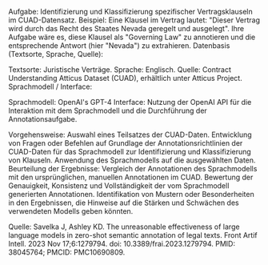 Aufgabe: Identifizierung und Klassifizierung spezifischer Vertragsklauseln im CUAD-Datensatz.
Beispiel: Eine Klausel im Vertrag lautet: "Dieser Vertrag wird durch das Recht des Staates Nevada geregelt und ausgelegt". Ihre Aufgabe wäre es, diese Klausel als "Governing Law" zu annotieren und die entsprechende Antwort (hier "Nevada") zu extrahieren.
Datenbasis (Textsorte, Sprache, Quelle):

Textsorte: Juristische Verträge.
Sprache: Englisch.
Quelle: Contract Understanding Atticus Dataset (CUAD), erhältlich unter Atticus Project.
Sprachmodell / Interface:

Sprachmodell: OpenAI's GPT-4
Interface: Nutzung der OpenAI API für die Interaktion mit dem Sprachmodell und die Durchführung der Annotationsaufgabe.


Vorgehensweise:
Auswahl eines Teilsatzes der CUAD-Daten.
Entwicklung von Fragen oder Befehlen auf Grundlage der Annotationsrichtlinien der CUAD-Daten für das Sprachmodell zur Identifizierung und Klassifizierung von Klauseln.
Anwendung des Sprachmodells auf die ausgewählten Daten.
Beurteilung der Ergebnisse:
Vergleich der Annotationen des Sprachmodells mit den ursprünglichen, manuellen Annotationen im CUAD.
Bewertung der Genauigkeit, Konsistenz und Vollständigkeit der vom Sprachmodell generierten Annotationen.
Identifikation von Mustern oder Besonderheiten in den Ergebnissen, die Hinweise auf die Stärken und Schwächen des verwendeten Modells geben könnten.

Quelle: Savelka J, Ashley KD. The unreasonable effectiveness of large language models in zero-shot semantic annotation of legal texts. Front Artif Intell. 2023 Nov 17;6:1279794. doi: 10.3389/frai.2023.1279794. PMID: 38045764; PMCID: PMC10690809.